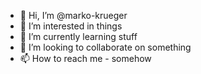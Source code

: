 - 👋 Hi, I’m @marko-krueger
- 👀 I’m interested in things
- 🌱 I’m currently learning stuff
- 💞️ I’m looking to collaborate on something
- 📫 How to reach me - somehow

<!---
marko-krueger/marko-krueger is a ✨ special ✨ repository because its `README.md` (this file) appears on your GitHub profile.
You can click the Preview link to take a look at your changes.
--->
